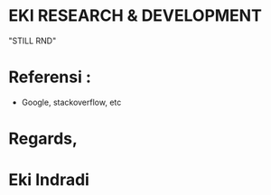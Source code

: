 # EKI RESEARCH & DEVELOPMENT

"STILL RND"

# Referensi : 

- Google, stackoverflow, etc


# Regards,

# Eki Indradi
